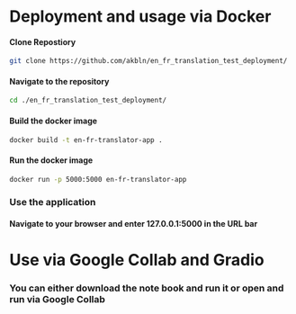 # Deployment and usage via Docker

#### Clone Repostiory
```bash
git clone https://github.com/akbln/en_fr_translation_test_deployment/
```
#### Navigate to the repository
```bash
cd ./en_fr_translation_test_deployment/
```
#### Build the docker image
```bash
docker build -t en-fr-translator-app .
```
#### Run the docker image
```bash
docker run -p 5000:5000 en-fr-translator-app
```

### Use the application
#### Navigate to your browser and enter 127.0.0.1:5000 in the URL bar

# Use via Google Collab and Gradio 
### You can either download the note book and run it or open and run via Google Collab


